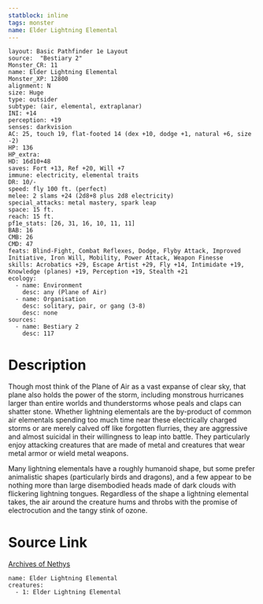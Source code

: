```yaml
---
statblock: inline
tags: monster
name: Elder Lightning Elemental
---
```

```statblock
layout: Basic Pathfinder 1e Layout
source:  "Bestiary 2"
Monster_CR: 11
name: Elder Lightning Elemental
Monster_XP: 12800
alignment: N
size: Huge
type: outsider
subtype: (air, elemental, extraplanar)
INI: +14
perception: +19
senses: darkvision
AC: 25, touch 19, flat-footed 14 (dex +10, dodge +1, natural +6, size -2)
HP: 136
HP_extra: 
HD: 16d10+48
saves: Fort +13, Ref +20, Will +7
immune: electricity, elemental traits
DR: 10/-
speed: fly 100 ft. (perfect)
melee: 2 slams +24 (2d8+8 plus 2d8 electricity)
special_attacks: metal mastery, spark leap
space: 15 ft.
reach: 15 ft.
pf1e_stats: [26, 31, 16, 10, 11, 11]
BAB: 16
CMB: 26
CMD: 47
feats: Blind-Fight, Combat Reflexes, Dodge, Flyby Attack, Improved Initiative, Iron Will, Mobility, Power Attack, Weapon Finesse
skills: Acrobatics +29, Escape Artist +29, Fly +14, Intimidate +19, Knowledge (planes) +19, Perception +19, Stealth +21
ecology:
  - name: Environment
    desc: any (Plane of Air)
  - name: Organisation
    desc: solitary, pair, or gang (3-8)
    desc: none
sources:
  - name: Bestiary 2
    desc: 117
```
# Description
Though most think of the Plane of Air as a vast expanse of clear sky, that plane also holds the power of the storm, including monstrous hurricanes larger than entire worlds and thunderstorms whose peals and claps can shatter stone. Whether lightning elementals are the by-product of common air elementals spending too much time near these electrically charged storms or are merely calved off like forgotten flurries, they are aggressive and almost suicidal in their willingness to leap into battle. They particularly enjoy attacking creatures that are made of metal and creatures that wear metal armor or wield metal weapons. 

 Many lightning elementals have a roughly humanoid shape, but some prefer animalistic shapes (particularly birds and dragons), and a few appear to be nothing more than large disembodied heads made of dark clouds with flickering lightning tongues. Regardless of the shape a lightning elemental takes, the air around the creature hums and throbs with the promise of electrocution and the tangy stink of ozone.
# Source Link
[Archives of Nethys](https://aonprd.com/MonsterDisplay.aspx?ItemName=Elder%20Lightning%20Elemental)
```encounter-table
name: Elder Lightning Elemental
creatures:
  - 1: Elder Lightning Elemental
```
